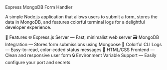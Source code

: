 Express MongoDB Form Handler

A simple Node.js application that allows users to submit a form, stores the data in MongoDB, and features colorful terminal logs for a delightful developer experience.

🚀 Features
    🌐 Express.js Server — Fast, minimalist web server
    🗃️ MongoDB Integration — Stores form submissions using Mongoose
    🎨 Colorful CLI Logs — Easy-to-read, color-coded status messages
    📝 HTML/CSS Frontend — Clean and responsive user form
    🔒 Environment Variable Support — Easily configure your port and secrets
